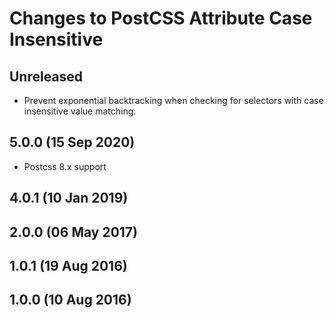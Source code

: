 # Changes to PostCSS Attribute Case Insensitive

## Unreleased

- Prevent exponential backtracking when checking for selectors with case insensitive value matching.

## 5.0.0 (15 Sep 2020)

- Postcss 8.x support

## 4.0.1 (10 Jan 2019)

## 2.0.0 (06 May 2017)

## 1.0.1 (19 Aug 2016)

## 1.0.0 (10 Aug 2016)
